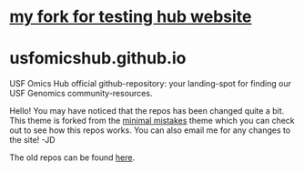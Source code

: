 # [my fork for testing hub website](https://oberstal.github.io/usfomicshub.github.io/)



# usfomicshub.github.io
USF Omics Hub official github-repository: your landing-spot for finding our USF Genomics community-resources.

Hello! You may have noticed that the repos has been changed quite a bit. This theme is forked from the [minimal mistakes](https://mmistakes.github.io/minimal-mistakes/docs/quick-start-guide/) theme
which you can check out to see how this repos works. You can also email me for any changes to the site! -JD 

The old repos can be found [here](https://usf.box.com/s/ttelspvcsbo8mfsuwv66sgozd90ix3k1).

